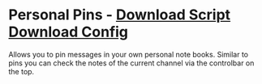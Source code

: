 # Personal Pins - [Download Script](https://raw.githubusercontent.com/mwittrien/BetterDiscordAddons/master/PluginsV2/PersonalPins/index.js) [Download Config](https://raw.githubusercontent.com/mwittrien/BetterDiscordAddons/master/PluginsV2/PersonalPins/config.json)

Allows you to pin messages in your own personal note books. Similar to pins you can check the notes of the current channel via the controlbar on the top.
